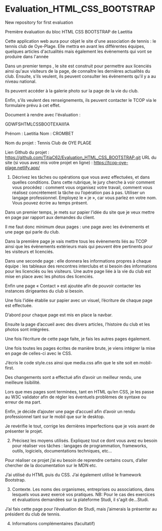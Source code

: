 # Evaluation_HTML_CSS_BOOTSTRAP
New repository for first evaluation

Première évaluation du bloc HTML CSS BOOTSTRAP de Laetitia 

Cette application web aura pour objet le site d'une association de tennis : le tennis club de Oye-Plage.
Elle mettra en avant les différentes équipes, quelques articles d'actualités mais également les évènements qui vont se produire dans l'année

Dans un premier temps , le site  est construit pour permettre aux licenciés ainsi qu'aux visiteurs de la page, de connaître les dernières actualités du club.
Ensuite, s'ils veulent, ils peuvent consulter les évènements qu'il y a au niveau national.

Ils peuvent accéder à la galerie photo sur la page de la vie du club.

Enfin, s'ils veulent des renseignements, ils peuvent contacter le TCOP via le formulaire prévu à cet effet.

Document à rendre avec l'évaluation :


GDWFSHTMLCSSBOOTEXAIII1A

 
Prénom : Laetitia
Nom : CROMBET


Nom du projet : Tennis Club de OYE PLAGE

Lien Github du projet : https://github.com/TitiaC62/Evaluation_HTML_CSS_BOOTSTRAP.git
URL du site (si vous avez mis votre projet en ligne) : https://tcop-oye-plage.netlify.app/


1.	Décrivez les tâches ou opérations que vous avez effectuées, et dans quelles conditions. Dans cette rubrique, le jury cherche à voir comment vous procédez : comment vous organisez votre travail, comment vous réalisez concrètement la tâche ou l’opération pas à pas.
Utiliser un langage professionnel. Employez le « je », car vous parlez en votre nom. Vous pouvez écrire au temps présent.

Dans un premier temps, je mets sur papier l’idée du site que je veux mettre en page par rapport aux demandes du client.

Il me faut donc minimum deux pages : une page avec les évènements et une page qui parle du club.

Dans la première page je vais mettre tous les évènements liés au TCOP  ainsi que les évènements extérieurs mais qui peuvent être pertinents pour les visiteurs et licenciés.

Dans une seconde page : elle donnera les informations propres à chaque équipe : les tableaux des rencontres interclubs et si besoin des informations pour les licenciés ou les visiteurs.
Une autre page liée à la vie du club est mise en place avec les photos des licenciés.

Enfin une page « Contact » est ajoutée afin de pouvoir contacter les instances dirigeantes du club si  besoin.

Une fois l’idée établie sur papier avec un visuel, l’écriture de chaque page est effectuée. 


D’abord pour chaque page est mis en place la navbar.

Ensuite la page d’accueil avec des divers articles, l’histoire du club et les photos sont intégrées.

Une fois l’écriture de cette page faite, je fais les autres pages également.

Une fois toutes les pages écrites de manière brute, je viens intégrer la mise en page de celles-ci avec le CSS.

J’écris le code style.css ainsi que media.css afin que le site soit en mobil-first.

Des changements sont a effectué afin d’avoir un meilleur rendu, une meilleure lisibilité.

Lors que mes pages sont terminées, tant en HTML qu’en CSS, je les passe au W3C validator afin de régler les éventuels problèmes de syntaxe ou erreur de ma part.

Enfin, je décide d’ajouter une page d’accueil afin d’avoir un rendu professionnel  tant sur le mobil que sur le desktop.


Je revérifie le tout, corrige les dernières imperfections que je vois avant de présenter le projet.


2.	Précisez les moyens utilisés. Expliquez tout ce dont vous avez eu besoin pour réaliser vos tâches : langages de programmation, frameworks, outils, logiciels, documentations techniques, etc...


Pour réaliser ce projet j’ai eu besoin de reprendre certains cours, d’aller chercher de la documentation sur le MDN etc.

J’ai utilisé du HTML puis du CSS. J’ai également utilisé le framework Bootstrap.

3.	Contexte. Les noms des organismes, entreprises ou associations, dans lesquels vous avez exercé vos pratiques.
NB: Pour le cas des exercices et évaluations demandées sur la plateforme Studi, il s'agit de...Studi.


J’ai fais cette page pour l’évaluation de Studi, mais j’aimerais la présenter au président du club de tennis.


4.	Informations complémentaires (facultatif)









